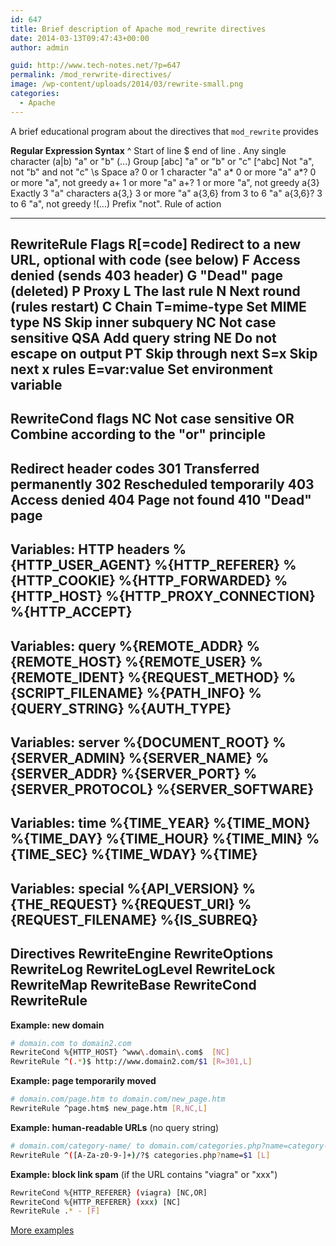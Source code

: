 ```yaml
---
id: 647
title: Brief description of Apache mod_rewrite directives
date: 2014-03-13T09:47:43+00:00
author: admin

guid: http://www.tech-notes.net/?p=647
permalink: /mod_rerwrite-directives/
image: /wp-content/uploads/2014/03/rewrite-small.png
categories:
  - Apache
---
```

A brief educational program about the directives that `mod_rewrite` provides

**Regular Expression Syntax**
^ Start of line
$ end of line
. Any single character
(a|b) "a" or "b"
(...) Group
[abc] "a" or "b" or "c"
[^abc] Not "a", not "b" and not "c"
\s Space
a? 0 or 1 character "a"
a* 0 or more "a"
a*? 0 or more "a", not greedy
a+ 1 or more "a"
a+? 1 or more "a", not greedy
a{3} Exactly 3 "a" characters
a{3,} 3 or more "a"
a{3,6} from 3 to 6 "a"
a{3,6}? 3 to 6 "a", not greedy
!(...) Prefix "not". Rule of action

---
**RewriteRule Flags**
R[=code] Redirect to a new URL,
optional with code (see below)
F Access denied
(sends 403 header)
G "Dead" page (deleted)
P Proxy
L The last rule
N Next round (rules restart)
C Chain
T=mime-type Set MIME type
NS Skip inner subquery
NC Not case sensitive
QSA Add query string
NE Do not escape on output
PT Skip through next
S=x Skip next x rules
E=var:value Set environment variable
---
**RewriteCond flags**
NC Not case sensitive
OR Combine according to the "or" principle
---
**Redirect header codes**
301 Transferred permanently
302 Rescheduled temporarily
403 Access denied
404 Page not found
410 "Dead" page
---
**Variables: HTTP headers**
%{HTTP_USER_AGENT}
%{HTTP_REFERER}
%{HTTP_COOKIE}
%{HTTP_FORWARDED}
%{HTTP_HOST}
%{HTTP_PROXY_CONNECTION}
%{HTTP_ACCEPT}
---
**Variables: query**
%{REMOTE_ADDR}
%{REMOTE_HOST}
%{REMOTE_USER}
%{REMOTE_IDENT}
%{REQUEST_METHOD}
%{SCRIPT_FILENAME}
%{PATH_INFO}
%{QUERY_STRING}
%{AUTH_TYPE}
---
**Variables: server**
%{DOCUMENT_ROOT}
%{SERVER_ADMIN}
%{SERVER_NAME}
%{SERVER_ADDR}
%{SERVER_PORT}
%{SERVER_PROTOCOL}
%{SERVER_SOFTWARE}
---
**Variables: time**
%{TIME_YEAR}
%{TIME_MON}
%{TIME_DAY}
%{TIME_HOUR}
%{TIME_MIN}
%{TIME_SEC}
%{TIME_WDAY}
%{TIME}
---
**Variables: special**
%{API_VERSION}
%{THE_REQUEST}
%{REQUEST_URI}
%{REQUEST_FILENAME}
%{IS_SUBREQ}
---
**Directives**
RewriteEngine
RewriteOptions
RewriteLog
RewriteLogLevel
RewriteLock
RewriteMap
RewriteBase
RewriteCond
RewriteRule
---
**Example: new domain**
```bash
# domain.com to domain2.com
RewriteCond %{HTTP_HOST} ^www\.domain\.com$  [NC]
RewriteRule ^(.*)$ http://www.domain2.com/$1 [R=301,L]
```

**Example: page temporarily moved**
```bash
# domain.com/page.htm to domain.com/new_page.htm
RewriteRule ^page.htm$ new_page.htm [R,NC,L]
```
**Example: human-readable URLs** (no query string)
```bash
# domain.com/category-name/ to domain.com/categories.php?name=category-name
RewriteRule ^([A-Za-z0-9-]+)/?$ categories.php?name=$1 [L]
```
**Example: block link spam**
(if the URL contains "viagra" or "xxx")
```bash
RewriteCond %{HTTP_REFERER} (viagra) [NC,OR]
RewriteCond %{HTTP_REFERER} (xxx) [NC]
RewriteRule .* - [F]
```
<a href="http://www.tech-notes.net/htaccess-notes/" title=".htaccess cheat sheet" target="_blank">More examples</a>